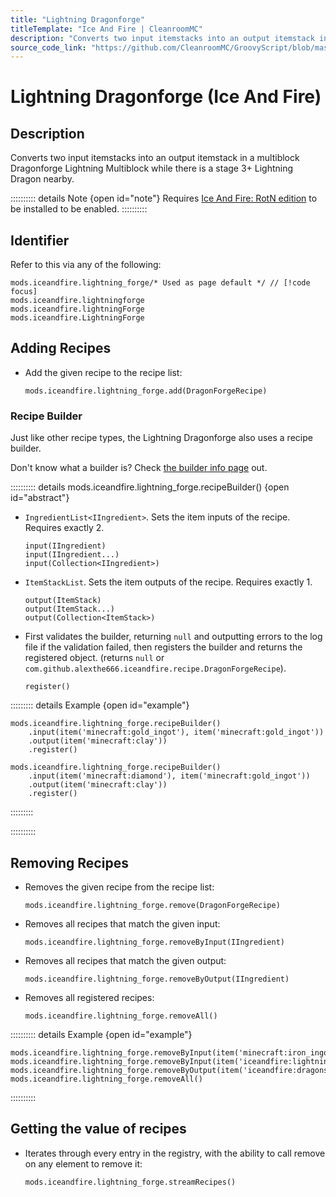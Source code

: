 ```yaml
---
title: "Lightning Dragonforge"
titleTemplate: "Ice And Fire | CleanroomMC"
description: "Converts two input itemstacks into an output itemstack in a multiblock Dragonforge Lightning Multiblock while there is a stage 3+ Lightning Dragon nearby."
source_code_link: "https://github.com/CleanroomMC/GroovyScript/blob/master/src/main/java/com/cleanroommc/groovyscript/compat/mods/iceandfire/LightningForge.java"
---
```


# Lightning Dragonforge (Ice And Fire)

## Description

Converts two input itemstacks into an output itemstack in a multiblock Dragonforge Lightning Multiblock while there is a stage 3+ Lightning Dragon nearby.

:::::::::: details Note {open id="note"}
Requires [Ice And Fire: RotN edition](https://www.curseforge.com/minecraft/mc-mods/ice-and-fire-rotn-edition) to be installed to be enabled.
::::::::::

## Identifier

Refer to this via any of the following:

```groovy:no-line-numbers {1}
mods.iceandfire.lightning_forge/* Used as page default */ // [!code focus]
mods.iceandfire.lightningforge
mods.iceandfire.lightningForge
mods.iceandfire.LightningForge
```


## Adding Recipes

- Add the given recipe to the recipe list:

    ```groovy:no-line-numbers
    mods.iceandfire.lightning_forge.add(DragonForgeRecipe)
    ```


### Recipe Builder

Just like other recipe types, the Lightning Dragonforge also uses a recipe builder.

Don't know what a builder is? Check [the builder info page](../../getting_started/builder.md) out.

:::::::::: details mods.iceandfire.lightning_forge.recipeBuilder() {open id="abstract"}
- `IngredientList<IIngredient>`. Sets the item inputs of the recipe. Requires exactly 2.

    ```groovy:no-line-numbers
    input(IIngredient)
    input(IIngredient...)
    input(Collection<IIngredient>)
    ```

- `ItemStackList`. Sets the item outputs of the recipe. Requires exactly 1.

    ```groovy:no-line-numbers
    output(ItemStack)
    output(ItemStack...)
    output(Collection<ItemStack>)
    ```

- First validates the builder, returning `null` and outputting errors to the log file if the validation failed, then registers the builder and returns the registered object. (returns `null` or `com.github.alexthe666.iceandfire.recipe.DragonForgeRecipe`).

    ```groovy:no-line-numbers
    register()
    ```

::::::::: details Example {open id="example"}
```groovy:no-line-numbers
mods.iceandfire.lightning_forge.recipeBuilder()
    .input(item('minecraft:gold_ingot'), item('minecraft:gold_ingot'))
    .output(item('minecraft:clay'))
    .register()

mods.iceandfire.lightning_forge.recipeBuilder()
    .input(item('minecraft:diamond'), item('minecraft:gold_ingot'))
    .output(item('minecraft:clay'))
    .register()
```

:::::::::

::::::::::

## Removing Recipes

- Removes the given recipe from the recipe list:

    ```groovy:no-line-numbers
    mods.iceandfire.lightning_forge.remove(DragonForgeRecipe)
    ```

- Removes all recipes that match the given input:

    ```groovy:no-line-numbers
    mods.iceandfire.lightning_forge.removeByInput(IIngredient)
    ```

- Removes all recipes that match the given output:

    ```groovy:no-line-numbers
    mods.iceandfire.lightning_forge.removeByOutput(IIngredient)
    ```

- Removes all registered recipes:

    ```groovy:no-line-numbers
    mods.iceandfire.lightning_forge.removeAll()
    ```

:::::::::: details Example {open id="example"}
```groovy:no-line-numbers
mods.iceandfire.lightning_forge.removeByInput(item('minecraft:iron_ingot'))
mods.iceandfire.lightning_forge.removeByInput(item('iceandfire:lightning_dragon_blood'))
mods.iceandfire.lightning_forge.removeByOutput(item('iceandfire:dragonsteel_lightning_ingot'))
mods.iceandfire.lightning_forge.removeAll()
```

::::::::::

## Getting the value of recipes

- Iterates through every entry in the registry, with the ability to call remove on any element to remove it:

    ```groovy:no-line-numbers
    mods.iceandfire.lightning_forge.streamRecipes()
    ```

